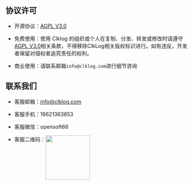 ## 协议许可

- 开源协议：[AGPL V3.0](https://www.gnu.org/licenses/agpl-3.0.en.html)

- 免费使用：使用 Clklog 的组织或个人在复制、分发、转发或修改时请遵守[AGPL V3.0](https://www.gnu.org/licenses/agpl-3.0.en.html)相关条款，不得移除ClkLog相关版权标识进行。如有违反，开发者保留对侵权者追究责任的权利。

- 商业使用：请联系邮箱`info@clklog.com`进行细节咨询

## 联系我们

- 客服邮箱：<info@clklog.com>

- 客服手机：16621363853

- 客服微信：opensoft66

- 客服二维码：<img title="" src="/assets/imgs/contactqrcode.jpg" alt="" data-align="center" width="120" style="vertical-align:top">
